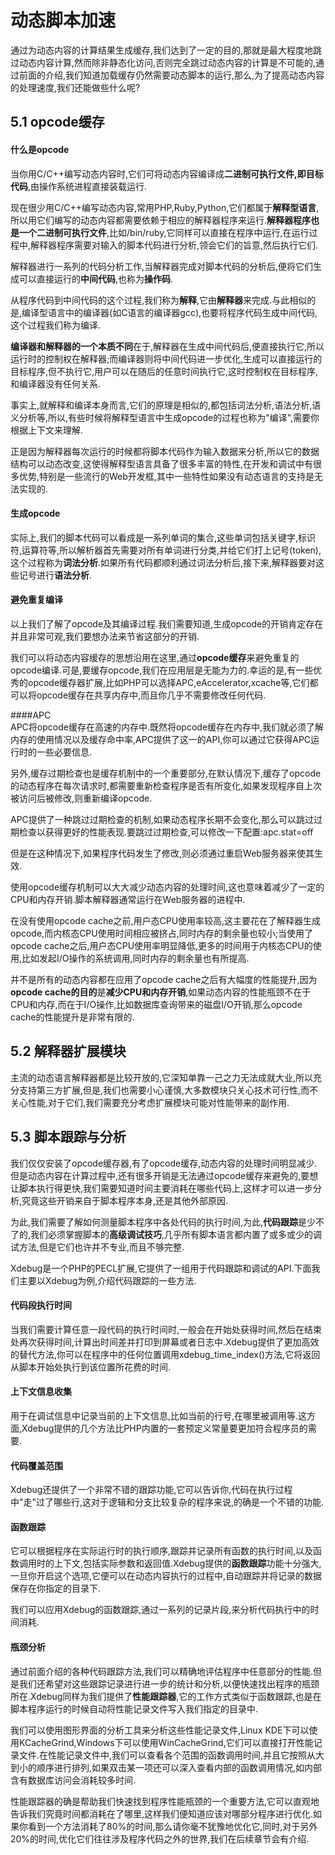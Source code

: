 # 动态脚本加速  
通过为动态内容的计算结果生成缓存,我们达到了一定的目的,那就是最大程度地跳过动态内容计算,然而除非静态化访问,否则完全跳过动态内容的计算是不可能的,通过前面的介绍,我们知道加载缓存仍然需要动态脚本的运行,那么,为了提高动态内容的处理速度,我们还能做些什么呢?  
## 5.1 opcode缓存  
#### 什么是opcode  
 当你用C/C++编写动态内容时,它们可将动态内容编译成**二进制可执行文件,即目标代码**,由操作系统进程直接装载运行.  

现在很少用C/C++编写动态内容,常用PHP,Ruby,Python,它们都属于**解释型语言**,所以用它们编写的动态内容都需要依赖于相应的解释器程序来运行.**解释器程序也是一个二进制可执行文件**,比如/bin/ruby,它同样可以直接在程序中运行,在运行过程中,解释器程序需要对输入的脚本代码进行分析,领会它们的旨意,然后执行它们.  

解释器进行一系列的代码分析工作,当解释器完成对脚本代码的分析后,便将它们生成可以直接运行的**中间代码**,也称为**操作码**.  

从程序代码到中间代码的这个过程,我们称为**解释**,它由**解释器**来完成.与此相似的是,编译型语言中的编译器(如C语言的编译器gcc),也要将程序代码生成中间代码,这个过程我们称为编译.  

**编译器和解释器的一个本质不同**在于,解释器在生成中间代码后,便直接执行它,所以运行时的控制权在解释器;而编译器则将中间代码进一步优化,生成可以直接运行的目标程序,但不执行它,用户可以在随后的任意时间执行它,这时控制权在目标程序,和编译器没有任何关系.  

事实上,就解释和编译本身而言,它们的原理是相似的,都包括词法分析,语法分析,语义分析等,所以,有些时候将解释型语言中生成opcode的过程也称为"编译",需要你根据上下文来理解.  

正是因为解释器每次运行的时候都将脚本代码作为输入数据来分析,所以它的数据结构可以动态改变,这使得解释型语言具备了很多丰富的特性,在开发和调试中有很多优势,特别是一些流行的Web开发框,其中一些特性如果没有动态语言的支持是无法实现的.  

#### 生成opcode  
 实际上,我们的脚本代码可以看成是一系列单词的集合,这些单词包括关键字,标识符,运算符等,所以解析器首先需要对所有单词进行分类,并给它们打上记号(token),这个过程称为**词法分析**.如果所有代码都顺利通过词法分析后,接下来,解释器要对这些记号进行**语法分析**.  
#### 避免重复编译  
 以上我们了解了opcode及其编译过程.我们需要知道,生成opcode的开销肯定存在并且非常可观,我们要想办法来节省这部分的开销.  

我们可以将动态内容缓存的思想沿用在这里,通过**opcode缓存**来避免重复的opcode编译.可是,要缓存opcode,我们在应用层是无能为力的.幸运的是,有一些优秀的opcode缓存器扩展,比如PHP可以选择APC,eAccelerator,xcache等,它们都可以将opcode缓存在共享内存中,而且你几乎不需要修改任何代码.  

####APC  
 APC将opcode缓存在高速的内存中.既然将opcode缓存在内存中,我们就必须了解内存的使用情况以及缓存命中率,APC提供了这一的API,你可以通过它获得APC运行时的一些必要信息.  

另外,缓存过期检查也是缓存机制中的一个重要部分,在默认情况下,缓存了opcode的动态程序在每次请求时,都需要重新检查程序是否有所变化,如果发现程序自上次被访问后被修改,则重新编译opcode.  

APC提供了一种跳过过期检查的机制,如果动态程序长期不会变化,那么可以跳过过期检查以获得更好的性能表现.要跳过过期检查,可以修改一下配置:apc.stat=off  

但是在这种情况下,如果程序代码发生了修改,则必须通过重启Web服务器来使其生效.  

使用opcode缓存机制可以大大减少动态内容的处理时间,这也意味着减少了一定的CPU和内存开销.脚本解释器通常运行在Web服务器的进程中.  

在没有使用opcode cache之前,用户态CPU使用率较高,这主要花在了解释器生成opcode,而内核态CPU使用时间相应被挤占,同时内存的剩余量也较小;当使用了opcode cache之后,用户态CPU使用率明显降低,更多的时间用于内核态CPU的使用,比如发起I/O操作的系统调用,同时内存的剩余量也有所提高.  

并不是所有的动态内容都在应用了opcode cache之后有大幅度的性能提升,因为**opcode cache的目的**是**减少CPU和内存开销**,如果动态内容的性能瓶颈不在于CPU和内存,而在于I/O操作,比如数据库查询带来的磁盘I/O开销,那么opcode cache的性能提升是非常有限的.  

## 5.2 解释器扩展模块  
 主流的动态语言解释器都是比较开放的,它深知单靠一己之力无法成就大业,所以充分支持第三方扩展,但是,我们也需要小心谨慎,大多数模块只关心技术可行性,而不关心性能,对于它们,我们需要充分考虑扩展模块可能对性能带来的副作用.  
## 5.3 脚本跟踪与分析  
 我们仅仅安装了opcode缓存器,有了opcode缓存,动态内容的处理时间明显减少.但是动态内容在计算过程中,还有很多开销是无法通过opcode缓存来避免的,要想让脚本执行得更快,我们需要知道时间主要消耗在哪些代码上,这样才可以进一步分析,究竟这些开销来自于脚本程序本身,还是其他外部原因.  

为此,我们需要了解如何测量脚本程序中各处代码的执行时间,为此,**代码跟踪**是少不了的,我们必须掌握脚本的**高级调试技巧**,几乎所有脚本语言都内置了或多或少的调试方法,但是它们也许并不专业,而且不够完整.  

Xdebug是一个PHP的PECL扩展,它提供了一组用于代码跟踪和调试的API.下面我们主要以Xdebug为例,介绍代码跟踪的一些方法.  

#### 代码段执行时间  
 当我们需要计算任意一段代码的执行时间时,一般会在开始处获得时间,然后在结束处再次获得时间,计算出时间差并打印到屏幕或者日志中.Xdebug提供了更加高效的替代方法,你可以在程序中的任何位置调用xdebug_time_index()方法,它将返回从脚本开始处执行到该位置所花费的时间.  

#### 上下文信息收集  
 用于在调试信息中记录当前的上下文信息,比如当前的行号,在哪里被调用等.这方面,Xdebug提供的几个方法比PHP内置的一套预定义常量要更加符合程序员的需要.  

#### 代码覆盖范围  
 Xdebug还提供了一个非常不错的跟踪功能,它可以告诉你,代码在执行过程中"走"过了哪些行,这对于逻辑和分支比较复杂的程序来说,的确是一个不错的功能.  

#### 函数跟踪  
 它可以根据程序在实际运行时的执行顺序,跟踪并记录所有函数的执行时间,以及函数调用时的上下文,包括实际参数和返回值.Xdebug提供的**函数跟踪**功能十分强大,一旦你开启这个选项,它便可以在动态内容执行的过程中,自动跟踪并将记录的数据保存在你指定的目录下.

我们可以应用Xdebug的函数跟踪,通过一系列的记录片段,来分析代码执行中的时间消耗.  

#### 瓶颈分析  
 通过前面介绍的各种代码跟踪方法,我们可以精确地评估程序中任意部分的性能.但是我们还希望对这些跟踪记录进行进一步的统计和分析,以便快速找出程序的瓶颈所在.Xdebug同样为我们提供了**性能跟踪器**,它的工作方式类似于函数跟踪,也是在脚本程序运行的时候自动将性能记录文件写入我们指定的目录中.  

我们可以使用图形界面的分析工具来分析这些性能记录文件,Linux KDE下可以使用KCacheGrind,Windows下可以使用WinCacheGrind,它们可以直接打开性能记录文件.在性能记录文件中,我们可以查看各个范围的函数调用时间,并且它按照从大到小的顺序进行排列,如果双击某一项还可以深入查看内部的函数调用情况,如内部含有数据库访问会消耗较多时间.

性能跟踪器的确是帮助我们快速找到程序性能瓶颈的一个重要方法,它可以直观地告诉我们究竟时间都消耗在了哪里,这样我们便知道应该对哪部分程序进行优化.如果你看到一个方法消耗了80%的时间,那么请你毫不犹豫地优化它,同时,对于另外20%的时间,优化它们往往涉及程序代码之外的世界,我们在后续章节会有介绍.  




